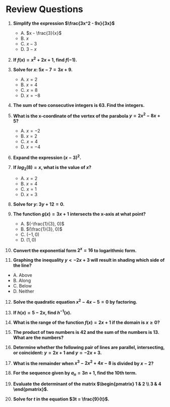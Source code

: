 # Review Questions

1. **Simplify the expression $\frac{3x^2 - 9x}{3x}$**
   - A. $x - \frac{3}{x}$  
   - B. $x$
   - C. $x - 3$
   - D. $3 - x$

2. **If $f(x) = x^2 + 2x + 1$, find $f(-1)$.**

3. **Solve for $x$: $5x - 7 = 3x + 9$.**
   - A. $x = 2$
   - B. $x = 4$
   - C. $x = 8$
   - D. $x = -8$

4. **The sum of two consecutive integers is 63. Find the integers.**  

5. **What is the x-coordinate of the vertex of the parabola $y = 2x^2 - 8x + 5$?**
   - A. $x = -2$
   - B. $x = 2$
   - C. $x = 4$
   - D. $x = -4$

6. **Expand the expression $(x - 3)^2$.**

7. **If $log_2(8) = x$, what is the value of $x$?**
   - A. $x = 2$
   - B. $x = 4$
   - C. $x = 1$
   - D. $x = 3$

8. **Solve for $y$: $3y + 12 = 0$.**

9. **The function $g(x) = 3x + 1$ intersects the x-axis at what point?**
   - A. $(-\frac{1}{3}, 0)$
   - B. $(\frac{1}{3}, 0)$
   - C. $(-1, 0)$
   - D. $(1, 0)$

10. **Convert the exponential form $2^x = 16$ to logarithmic form.**

11. **Graphing the inequality $y < -2x + 3$ will result in shading which side of the line?**
   - A. Above
   - B. Along
   - C. Below
   - D. Neither

12. **Solve the quadratic equation $x^2 - 4x - 5 = 0$ by factoring.**

13. **If $h(x) = 5 - 2x$, find $h^{-1}(x)$.**

14. **What is the range of the function $f(x) = 2x + 1$ if the domain is $x \geq 0$?**

15. **The product of two numbers is 42 and the sum of the numbers is 13. What are the numbers?**

16. **Determine whether the following pair of lines are parallel, intersecting, or coincident: $y = 2x + 1$ and $y = -2x + 3$.**

17. **What is the remainder when $x^3 - 2x^2 + 4x - 8$ is divided by $x - 2$?**

18. **For the sequence given by $a_n = 3n + 1$, find the 10th term.**

19. **Evaluate the determinant of the matrix $\begin{pmatrix} 1 & 2 \\ 3 & 4 \end{pmatrix}$.**

20. **Solve for $t$ in the equation $3t = \frac{9}{t}$.**  
